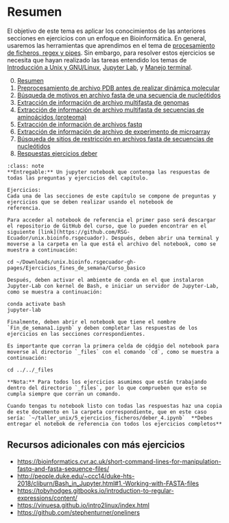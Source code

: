 # Resumen

El objetivo de este tema es aplicar los conocimientos de las anteriores secciones en ejercicios con un enfoque en Bioinformática. En general, usaremos las herramientas que aprendimos en el tema de [procesamiento de ficheros, regex y pipes](https://rsg-ecuador.github.io/unix.bioinfo.rsgecuador/content/04_Procesamiento_ficheros_regex_pipes/0_Resumen.html). Sin embargo, para resolver estos ejercicios se necesita que hayan realizado las tareas entendido los temas de [Introducción a Unix y GNU/Linux](https://rsg-ecuador.github.io/unix.bioinfo.rsgecuador/content/01_Unix_GNU-Linux/0_Resumen.html), [Jupyter Lab](https://rsg-ecuador.github.io/unix.bioinfo.rsgecuador/content/02_JupyterLab/0_Resumen.html), y [Manejo terminal](https://rsg-ecuador.github.io/unix.bioinfo.rsgecuador/content/03_Manejo_terminal/0_Resumen.html).

0. [Resumen](0_Resumen.md)
1. [Preprocesamiento de archivo PDB antes de realizar dinámica molecular](1_Preprocesamiento_pdb.md)
2. [Búsqueda de motivos en archivo fasta de una secuencia de nucleótidos](2_Motivos_fasta.md)
3. [Extracción de información de archivo multifasta de genomas](3_Info_multifasta_genomas.md)
4. [Extracción de información de archivo multifasta de secuencias de aminoácidos (proteoma)](4_Info_multifasta_proteoma.md)
5. [Extracción de información de archivos fastq](5_Info_fastq.md)
6. [Extracción de información de archivo de experimento de microarray](6_Info_microarray.md)
7. [Búsqueda de sitios de restricción en archivos fasta de secuencias de nucleótidos](7_Sitios_restric.md)
8. [Respuestas ejercicios deber](8_Respuestas_ejercicios.md)

```{admonition} Deber
:class: note
**Entregable:** Un jupyter notebook que contenga las respuestas de todas las preguntas y ejercicios del capítulo. 

Ejercicios:
Cada una de las secciones de este capítulo se compone de preguntas y ejercicios que se deben realizar usando el notebook de 
referencia. 

Para acceder al notebook de referencia el primer paso será descargar el repositorio de GitHub del curso, que lo pueden encontrar en el siguiente [link](https://github.com/RSG-Ecuador/unix.bioinfo.rsgecuador). Después, deben abrir una terminal y moverse a la carpeta en la que está el archivo del notebook, como se muestra a continuación: 

cd ~/Downloads/unix.bioinfo.rsgecuador-gh-pages/Ejercicios_fines_de_semana/Curso_basico

Después, deben activar el ambiente de conda en el que instalaron Jupyter-Lab con kernel de Bash, e iniciar un servidor de Jupyter-Lab, como se muestra a continuación: 

conda activate bash 
jupyter-lab

Finalmente, deben abrir el notebook que tiene el nombre `Fin_de_semana1.ipynb` y deben completar las respuestas de los ejercicios en las secciones correspondientes. 

Es importante que corran la primera celda de códgio del notebook para moverse al directorio `_files` con el comando `cd`, como se muestra a continuación: 

cd ../../_files

**Nota:** Para todos los ejercicios asumimos que están trabajando dentro del directorio `_files`, por lo que comprueben que esto se cumpla siempre que corran un comando. 

Cuando tengas tu notebook listo con todas las respuestas haz una copia de este documento en la carpeta correspondiente, que en este caso sería: `~/taller_unix/5_ejercicios_ficheros/deber_4.ipynb`  **Debes entregar el notebok de referencia con todos los ejercicios completos**
```

## Recursos adicionales con más ejercicios
* <https://bioinformatics.cvr.ac.uk/short-command-lines-for-manipulation-fastq-and-fasta-sequence-files/>
* <http://people.duke.edu/~ccc14/duke-hts-2018/cliburn/Bash_in_Jupyter.html#1.-Working-with-FASTA-files>
* <https://tobyhodges.gitbooks.io/introduction-to-regular-expressions/content/>
* <https://vinuesa.github.io/intro2linux/index.html>
* <https://github.com/stephenturner/oneliners>